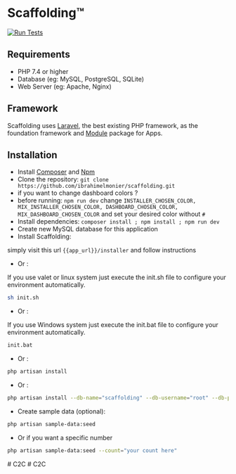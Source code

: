 # Scaffolding™

[![Run Tests](https://github.com/ibrahimelmonier/scaffolding/actions/workflows/ci.yml/badge.svg?event=push)](https://github.com/ibrahimelmonier/scaffolding/actions/workflows/ci.yml)

## Requirements

* PHP 7.4 or higher
* Database (eg: MySQL, PostgreSQL, SQLite)
* Web Server (eg: Apache, Nginx)

[//]: # (* [Other libraries]&#40;'To Be Added'&#41;)

## Framework

Scaffolding uses [Laravel](http://laravel.com), the best existing PHP framework, as the foundation framework
and [Module](https://nwidart.com/laravel-modules/v6/introduction) package for Apps.

## Installation

* Install [Composer](https://getcomposer.org/download) and [Npm](https://nodejs.org/en/download)
* Clone the repository: `git clone https://github.com/ibrahimelmonier/scaffolding.git`
* if you want to change dashboard colors ?
* before running: `npm run dev`
  change `INSTALLER_CHOSEN_COLOR, MIX_INSTALLER_CHOSEN_COLOR, DASHBOARD_CHOSEN_COLOR, MIX_DASHBOARD_CHOSEN_COLOR` and
  set your desired color without `#`
* Install dependencies: `composer install ; npm install ; npm run dev`
* Create new MySQL database for this application
* Install Scaffolding:

simply visit this url `{{app_url}}/installer` and follow instructions

* Or :

If you use valet or linux system just execute the init.sh file to configure your environment automatically.

```bash
sh init.sh
```

* Or :

If you use Windows system just execute the init.bat file to configure your environment automatically.

```bash
init.bat
```

* Or :

```bash
php artisan install
```

* Or :

```bash
php artisan install --db-name="scaffolding" --db-username="root" --db-password="" --admin-name="admin" --admin-email="admin@demo.com" --admin-phone="987654321" --admin-password="password"
```

* Create sample data (optional):

```bash
php artisan sample-data:seed
```

* Or if you want a specific number

```bash
php artisan sample-data:seed --count="your count here"
```

#   C 2 C  
 #   C 2 C  
 